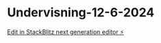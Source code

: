 # Undervisning-12-6-2024

[Edit in StackBlitz next generation editor ⚡️](https://stackblitz.com/~/github.com/weisillygoof/Undervisning-12-6-2024)